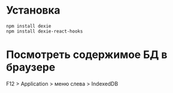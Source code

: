 # Установка

```
npm install dexie
npm install dexie-react-hooks
```





# Посмотреть содержимое БД в браузере

F12 > Application > меню слева > IndexedDB